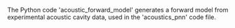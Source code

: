 The Python code 'acoustic_forward_model' generates a forward model from experimental acoustic cavity data, used in the 'acoustics_pnn' code file.
